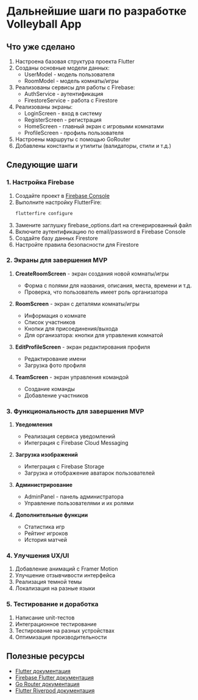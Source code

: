 # Дальнейшие шаги по разработке Volleyball App

## Что уже сделано

1. Настроена базовая структура проекта Flutter
2. Созданы основные модели данных:
   - UserModel - модель пользователя
   - RoomModel - модель комнаты/игры
3. Реализованы сервисы для работы с Firebase:
   - AuthService - аутентификация
   - FirestoreService - работа с Firestore
4. Реализованы экраны:
   - LoginScreen - вход в систему
   - RegisterScreen - регистрация
   - HomeScreen - главный экран с игровыми комнатами
   - ProfileScreen - профиль пользователя
5. Настроены маршруты с помощью GoRouter
6. Добавлены константы и утилиты (валидаторы, стили и т.д.)

## Следующие шаги

### 1. Настройка Firebase

1. Создайте проект в [Firebase Console](https://console.firebase.google.com/)
2. Выполните настройку FlutterFire:
   ```bash
   flutterfire configure
   ```
3. Замените заглушку firebase_options.dart на сгенерированный файл
4. Включите аутентификацию по email/password в Firebase Console
5. Создайте базу данных Firestore
6. Настройте правила безопасности для Firestore

### 2. Экраны для завершения MVP

1. **CreateRoomScreen** - экран создания новой комнаты/игры
   - Форма с полями для названия, описания, места, времени и т.д.
   - Проверка, что пользователь имеет роль организатора

2. **RoomScreen** - экран с деталями комнаты/игры
   - Информация о комнате
   - Список участников
   - Кнопки для присоединения/выхода
   - Для организатора: кнопки для управления комнатой

3. **EditProfileScreen** - экран редактирования профиля
   - Редактирование имени
   - Загрузка фото профиля

4. **TeamScreen** - экран управления командой
   - Создание команды
   - Добавление участников

### 3. Функциональность для завершения MVP

1. **Уведомления**
   - Реализация сервиса уведомлений
   - Интеграция с Firebase Cloud Messaging

2. **Загрузка изображений**
   - Интеграция с Firebase Storage
   - Загрузка и отображение аватарок пользователей

3. **Администрирование**
   - AdminPanel - панель администратора
   - Управление пользователями и их ролями

4. **Дополнительные функции**
   - Статистика игр
   - Рейтинг игроков
   - История матчей

### 4. Улучшения UX/UI

1. Добавление анимаций с Framer Motion
2. Улучшение отзывчивости интерфейса
3. Реализация темной темы
4. Локализация на разные языки

### 5. Тестирование и доработка

1. Написание unit-тестов
2. Интеграционное тестирование
3. Тестирование на разных устройствах
4. Оптимизация производительности

## Полезные ресурсы

- [Flutter документация](https://flutter.dev/docs)
- [Firebase Flutter документация](https://firebase.flutter.dev/docs/overview/)
- [Go Router документация](https://pub.dev/documentation/go_router/latest/)
- [Flutter Riverpod документация](https://riverpod.dev/docs/introduction/getting_started) 